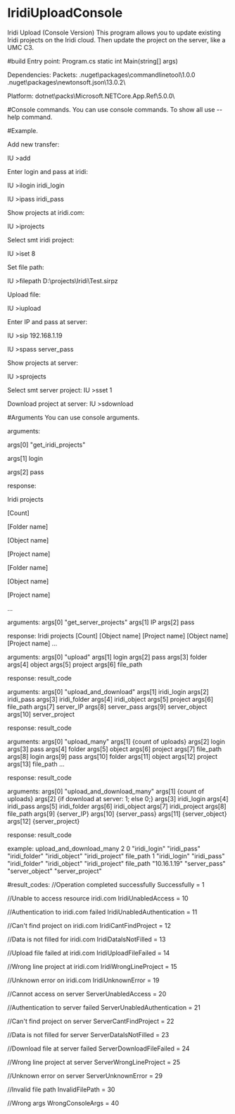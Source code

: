 # IridiUploadConsole
 Iridi Upload (Console Version)
This program allows you to update existing Iridi projects on the Iridi cloud. Then update the project on the server, like a UMC C3.


#build
Entry point:
Program.cs static int Main(string[] args)

Dependencies:
Packets:
.nuget\packages\commandlinetool\1.0.0\
.nuget\packages\newtonsoft.json\13.0.2\

Platform:
dotnet\packs\Microsoft.NETCore.App.Ref\5.0.0\


#Console commands.
You can use console commands. To show all use --help command.

#Example. 


Add new transfer:

IU >add


Enter login and pass at iridi:

IU >ilogin iridi_login

IU >ipass iridi_pass


Show projects at iridi.com:

IU >iprojects


Select smt iridi project:

IU >iset 8


Set file path:

IU >filepath D:\projects\Iridi\Test.sirpz


Upload file:

IU >iupload


Enter IP and pass at server:

IU >sip 192.168.1.19

IU >spass server_pass


Show projects at server:

IU >sprojects


Select smt server project:
IU >sset 1


Download project at server:
IU >sdownload



#Arguments
You can use console arguments.


arguments:

args[0] "get_iridi_projects"

args[1] login 

args[2] pass


response:

Iridi projects

[Count]

[Folder name]

[Object name]

[Project name]

[Folder name]

[Object name]

[Project name]

...


arguments:
args[0] "get_server_projects"
args[1] IP 
args[2] pass

response:
Iridi projects
[Count]
[Object name]
[Project name]
[Object name]
[Project name]
...


arguments:
args[0] "upload"
args[1] login 
args[2] pass
args[3] folder
args[4] object 
args[5] project
args[6] file_path

response:
result_code


arguments:
args[0] "upload_and_download"
args[1] iridi_login 
args[2] iridi_pass
args[3] iridi_folder
args[4] iridi_object 
args[5] project
args[6] file_path
args[7] server_IP
args[8] server_pass 
args[9] server_object
args[10] server_project

response:
result_code


arguments:
args[0] "upload_many"
args[1] {count of uploads} 
args[2] login 
args[3] pass
args[4] folder
args[5] object 
args[6] project
args[7] file_path
args[8] login 
args[9] pass
args[10] folder
args[11] object 
args[12] project
args[13] file_path
...

response:
result_code


arguments:
args[0] "upload_and_download_many"
args[1] {count of uploads}
args[2] {if download at server: 1; else 0;}
args[3] iridi_login 
args[4] iridi_pass
args[5] iridi_folder
args[6] iridi_object 
args[7] iridi_project
args[8] file_path
args[9] {server_IP}
args[10] {server_pass}
args[11] {server_object}
args[12] {server_project}

response:
result_code

example: upload_and_download_many 2 0 "iridi_login" "iridi_pass" "iridi_folder" "iridi_object" "iridi_project" file_path 1 "iridi_login" "iridi_pass" "iridi_folder" "iridi_object" "iridi_project" file_path "10.16.1.19" "server_pass" "server_object" "server_project"


#result_codes:
//Operation completed successfully
Successfully = 1

//Unable to access resource iridi.com
IridiUnabledAccess = 10

//Authentication to iridi.com failed
IridiUnabledAuthentication = 11

//Can't find project on iridi.com
IridiCantFindProject = 12

//Data is not filled for iridi.com
IridiDataIsNotFilled = 13

//Upload file failed at iridi.com
IridiUploadFileFailed = 14

//Wrong line project at iridi.com
IridiWrongLineProject = 15

//Unknown error on iridi.com
IridiUnknownError = 19


//Cannot access on server
ServerUnabledAccess = 20

//Authentication to server failed
ServerUnabledAuthentication = 21

//Can't find project on server
ServerCantFindProject = 22

//Data is not filled for server
ServerDataIsNotFilled = 23

//Download file at server failed 
ServerDownloadFileFailed = 24

//Wrong line project at server
ServerWrongLineProject = 25

//Unknown error on server
ServerUnknownError = 29


//Invalid file path
InvalidFilePath = 30

//Wrong args
WrongConsoleArgs = 40
